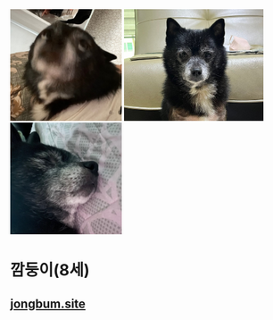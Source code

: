 
<!--
**jongbum97/jongbum97** is a ✨ _special_ ✨ repository because its `README.md` (this file) appears on your GitHub profile.

Here are some ideas to get you started:

- 🔭 I’m currently working on ...
- 🌱 I’m currently learning ...
- 👯 I’m looking to collaborate on ...
- 🤔 I’m looking for help with ...
- 💬 Ask me about ...
- 📫 How to reach me: ...
- 😄 Pronouns: ...
- ⚡ Fun fact: ...
-->


<span>
        <img src="https://github.com/jongbum97/jongbum97/blob/main/left.png?raw=true"  style="height: 200px; width: 200px;">
    </span>
    <span>
        <img src="https://github.com/jongbum97/jongbum97/blob/main/center.png?raw=true"  style="height: 200px; width: 250px;">
    </span>
    <span>
        <img src="https://github.com/jongbum97/jongbum97/blob/main/right.png?raw=true"  style="height: 200px; width: 200px;">
    </span>
    <h1>깜둥이(8세)</h1>
   <h2> <a href='http://jongbum.site'>jongbum.site</a></h2>
